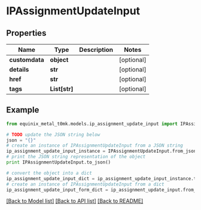# IPAssignmentUpdateInput


## Properties
Name | Type | Description | Notes
------------ | ------------- | ------------- | -------------
**customdata** | **object** |  | [optional] 
**details** | **str** |  | [optional] 
**href** | **str** |  | [optional] 
**tags** | **List[str]** |  | [optional] 

## Example

```python
from equinix_metal_t0mk.models.ip_assignment_update_input import IPAssignmentUpdateInput

# TODO update the JSON string below
json = "{}"
# create an instance of IPAssignmentUpdateInput from a JSON string
ip_assignment_update_input_instance = IPAssignmentUpdateInput.from_json(json)
# print the JSON string representation of the object
print IPAssignmentUpdateInput.to_json()

# convert the object into a dict
ip_assignment_update_input_dict = ip_assignment_update_input_instance.to_dict()
# create an instance of IPAssignmentUpdateInput from a dict
ip_assignment_update_input_form_dict = ip_assignment_update_input.from_dict(ip_assignment_update_input_dict)
```
[[Back to Model list]](../README.md#documentation-for-models) [[Back to API list]](../README.md#documentation-for-api-endpoints) [[Back to README]](../README.md)


